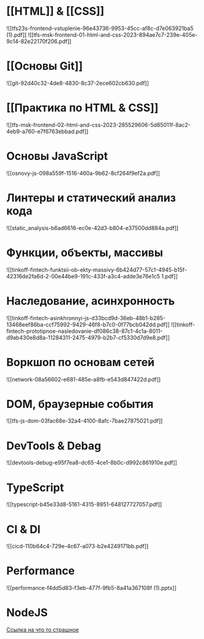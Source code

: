 # [[HTML]] & [[CSS]]
![[tfs23s-frontend-vstuplenie-96e43736-9953-45cc-af8c-d7e063921ba5 (1).pdf]]
![[tfs-msk-frontend-01-html-and-css-2023-894ae7c7-239e-405e-9c14-82e22170f206.pdf]]

# [[Основы Git]]
![[git-92d40c32-4de8-4830-8c37-2ece602cb630.pdf]]

# [[Практика по HTML & CSS]]

![[tfs-msk-frontend-02-html-and-css-2023-285529606-5d85011f-8ac2-4eb9-a760-e7f6763ebbad.pdf]]
# Основы JavaScript
![[osnovy-js-098a559f-1516-460a-9b62-8cf264f9ef2a.pdf]]
# Линтеры и статический анализ кода
![[static_analysis-b6ad6616-ec0e-42d3-b804-e37500dd884a.pdf]]
# Функции, объекты, массивы
![[tinkoff-fintech-funktsii-ob-ekty-massivy-6b424d77-57c1-4945-b15f-42316de2fa6d-2-00e44be9-191c-433f-a3c4-adde3e76e1c5 1.pdf]]
# Наследование, асинхронность
![[tinkoff-fintech-asinkhronnyi-js-d33bcd9d-36eb-48b1-b285-13468eef86ba-ccf75992-9429-46f8-b7c0-0f77bcb042dd.pdf]]
![[tinkoff-fintech-prototipnoe-nasledovanie-df086c38-87c1-4c1a-8011-d9ab430e8d8a-11284311-2475-4979-b2b7-cf5330d7d9e8.pdf]]
# Воркшоп по основам сетей
![[network-08a56602-e681-485e-a8fb-e543d847422d.pdf]]
# DOM, браузерные события
![[tfs-js-dom-03fac68e-32a4-4100-8afc-7bae27875021.pdf]]
# DevTools & Debag
![[devtools-debug-e95f7ea8-dc65-4ce1-8b0c-d992c861910e.pdf]]
# TypeScript
![[typescript-b45e33d8-5161-4315-8951-648127727057.pdf]]
# CI & DI
![[cicd-110b64c4-729e-4c67-a073-b2e4249171bb.pdf]]
# Performance
![[performance-f4dd5d83-f3eb-477f-9fb5-8a41a367108f (1).pptx]]
# NodeJS
[Ссылка на что то страшное](https://github.com/Nufeen/nodejs-tooling-talk-2023/blob/main/docs/talk.md)
	

